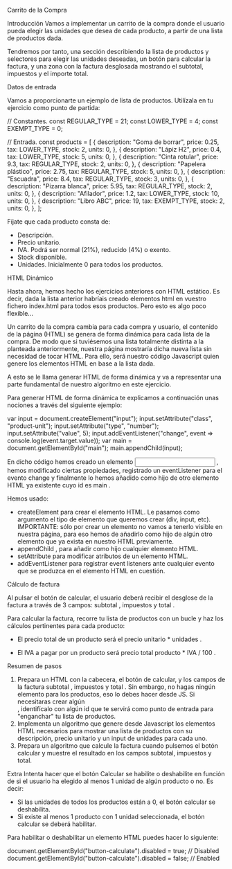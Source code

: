 Carrito de la Compra

Introducción
Vamos a implementar un carrito de la compra donde el usuario pueda elegir las unidades que desea de cada producto, a
partir de una lista de productos dada.

Tendremos por tanto, una sección describiendo la lista de productos y selectores para elegir las unidades deseadas, un
botón para calcular la factura, y una zona con la factura desglosada mostrando el subtotal, impuestos y el importe total.

Datos de entrada

Vamos a proporcionarte un ejemplo de lista de productos. Utilízala en tu ejercicio como punto de partida:

// Constantes.
    const REGULAR_TYPE = 21;
    const LOWER_TYPE = 4;
    const EXEMPT_TYPE = 0;

// Entrada.
    const products = [
        {
            description: "Goma de borrar",
            price: 0.25,
            tax: LOWER_TYPE,
            stock: 2,
            units: 0,
        },
        {
            description: "Lápiz H2",
            price: 0.4,
            tax: LOWER_TYPE,
            stock: 5,
            units: 0,
        },
        {
            description: "Cinta rotular",
            price: 9.3,
            tax: REGULAR_TYPE,
            stock: 2,
            units: 0,
        },
        {
            description: "Papelera plástico",
            price: 2.75,
            tax: REGULAR_TYPE,
            stock: 5,
            units: 0,
        },
        {
            description: "Escuadra",
            price: 8.4,
            tax: REGULAR_TYPE,
            stock: 3,
            units: 0,
        },
        {
            description: "Pizarra blanca",
            price: 5.95,
            tax: REGULAR_TYPE,
            stock: 2,
            units: 0,
        },
        {
            description: "Afilador",
            price: 1.2,
            tax: LOWER_TYPE,
            stock: 10,
            units: 0,
        },
        {
            description: "Libro ABC",
            price: 19,
            tax: EXEMPT_TYPE,
            stock: 2,
            units: 0,
        },
    ];

Fíjate que cada producto consta de:
* Descripción.
* Precio unitario.
* IVA. Podrá ser normal (21%), reducido (4%) o exento.
* Stock disponible.
* Unidades. Inicialmente 0 para todos los productos.

HTML Dinámico

Hasta ahora, hemos hecho los ejercicios anteriores con HTML estático. Es decir, dada la lista anterior habríais creado
elementos html en vuestro fichero index.html para todos esos productos. Pero esto es algo poco flexible...

Un carrito de la compra cambia para cada compra y usuario, el contenido de la página (HTML) se genera de forma dinámica
para cada lista de la compra. De modo que si tuviésemos una lista totalmente distinta a la planteada anteriormente, nuestra
página mostraría dicha nueva lista sin necesidad de tocar HTML. Para ello, será nuestro código Javascript quien genere los
elementos HTML en base a la lista dada.

A esto se le llama generar HTML de forma dinámica y va a representar una parte fundamental de nuestro algoritmo en este
ejercicio.

Para generar HTML de forma dinámica te explicamos a continuación unas nociones a través del siguiente ejemplo:

var input = document.createElement("input");
input.setAttribute("class", "product-unit");
input.setAttribute("type", "number");
input.setAttribute("value", 5);
input.addEventListener("change", event => console.log(event.target.value));
var main = document.getElementById("main");
main.appendChild(input);

En dicho código hemos creado un elemento <input> , hemos modificado ciertas propiedades, registrado un eventListener
para el evento change y finalmente lo hemos añadido como hijo de otro elemento HTML ya existente cuyo id es main .

Hemos usado:
- createElement para crear el elemento HTML. Le pasamos como argumento el tipo de elemento que queremos crear
(div, input, etc). IMPORTANTE: sólo por crear un elemento no vamos a tenerlo visible en nuestra página, para eso hemos
de añadirlo como hijo de algún otro elemento que ya exista en nuestro HTML previamente.
- appendChild , para añadir como hijo cualquier elemento HTML.
- setAttribute para modificar atributos de un elemento HTML.
- addEventListener para registrar event listeners ante cualquier evento que se produzca en el elemento HTML en
cuestión.

Cálculo de factura

Al pulsar el botón de calcular, el usuario deberá recibir el desglose de la factura a través de 3 campos: subtotal , impuestos
y total .

Para calcular la factura, recorre tu lista de productos con un bucle y haz los cálculos pertinentes para cada producto:

* El precio total de un producto será el precio unitario * unidades .

* El IVA a pagar por un producto será precio total producto * IVA / 100 .

Resumen de pasos
1. Prepara un HTML con la cabecera, el botón de calcular, y los campos de la factura subtotal , impuestos y total . Sin
embargo, no hagas ningún elemento para los productos, eso lo debes hacer desde JS. Si necesitaras crear algún <div> ,
identifícalo con algún id que te servirá como punto de entrada para "enganchar" tu lista de productos.
2. Implementa un algoritmo que genere desde Javascript los elementos HTML necesarios para mostrar una lista de
productos con su descripción, precio unitario y un input de unidades para cada uno.
3. Prepara un algoritmo que calcule la factura cuando pulsemos el botón calcular y muestre el resultado en los campos
subtotal, impuestos y total.

Extra
Intenta hacer que el botón Calcular se habilite o deshabilite en función de si el usuario ha elegido al menos 1 unidad de
algún producto o no. Es decir:

* Si las unidades de todos los productos están a 0, el botón calcular se deshabilita.
* Si existe al menos 1 producto con 1 unidad seleccionada, el botón calcular se deberá habilitar.

Para habilitar o deshabilitar un elemento HTML puedes hacer lo siguiente:

document.getElementById("button-calculate").disabled = true; // Disabled
document.getElementById("button-calculate").disabled = false; // Enabled